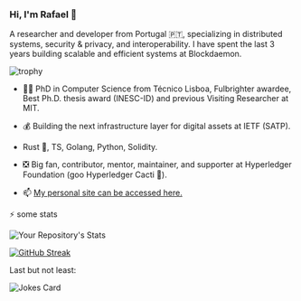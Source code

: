 ### Hi, I'm Rafael 👋

A researcher and developer from Portugal 🇵🇹, specializing in distributed systems, security & privacy, and interoperability. I have spent the last 3 years building scalable and efficient systems at Blockdaemon.

![trophy](https://github-profile-trophy.vercel.app/?username=RafaelAPB&theme=dracula)

- 👨‍🎓 PhD in Computer Science from Técnico Lisboa, Fulbrighter awardee, Best Ph.D. thesis award (INESC-ID) and previous Visiting Researcher at MIT.
  
- 💰 Building the next infrastructure layer for digital assets at IETF (SATP).

- Rust 🦀, TS, Golang, Python, Solidity.
  
- ❎ Big fan, contributor, mentor, maintainer, and supporter at Hyperledger Foundation (goo Hyperledger Cacti 🌵).

  
- 📫 <a href=https://rafaelapb.github.io/> My personal site can be accessed here.</a>

⚡️ some stats

![Your Repository's Stats](https://github-readme-stats.vercel.app/api?username=RafaelAPB&show_icons=true)

[![GitHub Streak](https://streak-stats.demolab.com/?user=RafaelAPB&theme=light)](https://git.io/streak-stats)


Last but not least:

![Jokes Card](https://readme-jokes.vercel.app/api)
